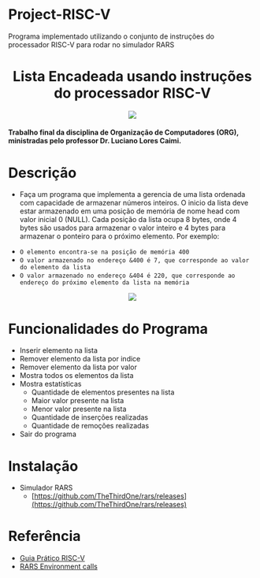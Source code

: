 # Project-RISC-V
Programa implementado utilizando o conjunto de instruções do processador RISC-V para rodar no simulador RARS

<h1 align="center">Lista Encadeada usando instruções do processador RISC-V</h1>

<div align="center">
  <img src="https://microhobby.com.br/img/riscv-logo.png"/>
</div>

<h4>Trabalho final da disciplina de Organização de Computadores (ORG), ministradas pelo professor Dr. Luciano Lores Caimi.</h4>

# Descrição

- Faça um programa que implementa a gerencia de uma lista ordenada com capacidade de
armazenar números inteiros. O inicio da lista deve estar armazenado em uma posição de memória de nome head com
valor inicial 0 (NULL). Cada posição da lista ocupa 8 bytes, onde 4 bytes são usados para armazenar o valor
inteiro e 4 bytes para armazenar o ponteiro para o próximo elemento. Por exemplo:

* ```O elemento encontra-se na posição de memória 400```
* ```O valor armazenado no endereço &400 é 7, que corresponde ao valor do elemento da lista```
* ```O valor armazenado no endereço &404 é 220, que corresponde ao endereço do próximo elemento da lista na memória```

<div align="center">
  <img src="https://github.com/andreidanelli/Project-RISC-V/assets/59027863/e4b1145f-4f50-48c1-b56c-6638aa53b316"/>
</div>

# Funcionalidades do Programa
  -  Inserir elemento na lista
  -  Remover elemento da lista por indice
  -  Remover elemento da lista por valor
  -  Mostra todos os elementos da lista
  -  Mostra estatísticas
      -  Quantidade de elementos presentes na lista
      - Maior valor presente na lista
      - Menor valor presente na lista
      - Quantidade de inserções realizadas
      - Quantidade de remoções realizadas
 - Sair do programa

# Instalação

- Simulador RARS
  - [https://github.com/TheThirdOne/rars/releases](https://github.com/TheThirdOne/rars/releases)

# Referência
  - [Guia Prático RISC-V](https://github.com/andreidanelli/Project-RISC-V/blob/main/Documenta%C3%A7%C3%A3o/guia-pratico-risc-v-1.0.0.pdf)
  - [RARS Environment calls](https://github.com/andreidanelli/Project-RISC-V/blob/main/Documenta%C3%A7%C3%A3o/RARS_environment_calls.pdf)

